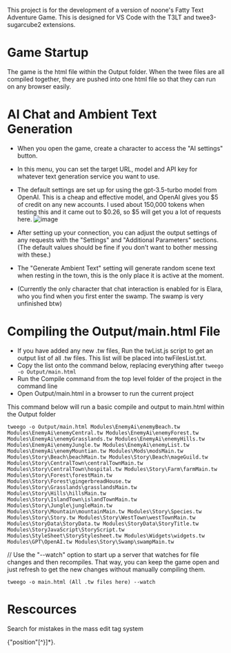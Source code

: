 This project is for the development of a version of noone's Fatty Text Adventure Game. This is designed for VS Code with the T3LT and twee3-sugarcube2 extensions.   

# Game Startup 
The game is the html file within the Output folder. 
When the twee files are all compiled together, they are pushed into one html file so that they can run on any browser easily.  

# AI Chat and Ambient Text Generation
* When you open the game, create a character to access the "AI settings" button.
* In this menu, you can set the target URL, model and API key for whatever text generation service you want to use.
* The default settings are set up for using the gpt-3.5-turbo model from OpenAI. This is a cheap and effective model, and OpenAI gives you $5 of credit on any new accounts. I used about 150,000 tokens when testing this and it came out to $0.26, so $5 will get you a lot of requests here.
![image](https://github.com/FullnRound/ftag-public/assets/156125949/8c3787e0-bd05-4ed1-ab09-d08bc0157ed8)

* After setting up your connection, you can adjust the output settings of any requests with the "Settings" and "Additional Parameters" sections. (The default values should be fine if you don't want to bother messing with these.)
* The "Generate Ambient Text" setting will generate random scene text when resting in the town, this is the only place it is active at the moment.

* (Currently the only character that chat interaction is enabled for is Elara, who you find when you first enter the swamp. The swamp is very unfinished btw) 


# Compiling the Output/main.html File
* If you have added any new .tw files, Run the twList.js script to get an output list of all .tw files. This list will be placed into twFilesList.txt.  
* Copy the list onto the command below, replacing everything after ```tweego -o Output/main.html```  
* Run the Compile command from the top level folder of the project in the command line  
* Open Output/main.html in a browser to run the current project  

This command below will run a basic compile and output to main.html within the Output folder  

````tweego -o Output/main.html Modules\EnemyAi\enemyBeach.tw Modules\EnemyAi\enemyCentral.tw Modules\EnemyAi\enemyForest.tw Modules\EnemyAi\enemyGrasslands.tw Modules\EnemyAi\enemyHills.tw Modules\EnemyAi\enemyJungle.tw Modules\EnemyAi\enemyList.tw Modules\EnemyAi\enemyMountian.tw Modules\Mods\modsMain.tw Modules\Story\Beach\beachMain.tw Modules\Story\Beach\mageGuild.tw Modules\Story\CentralTown\centralTownMain.tw Modules\Story\CentralTown\hospital.tw Modules\Story\Farm\farmMain.tw Modules\Story\Forest\forestMain.tw Modules\Story\Forest\gingerbreadHouse.tw Modules\Story\Grasslands\grasslandsMain.tw Modules\Story\Hills\hillsMain.tw Modules\Story\IslandTown\islandTownMain.tw Modules\Story\Jungle\jungleMain.tw Modules\Story\Mountain\mountainMain.tw Modules\Story\Species.tw Modules\Story\Story.tw Modules\Story\WestTown\westTownMain.tw Modules\StoryData\StoryData.tw Modules\StoryData\StoryTitle.tw Modules\StoryJavaScript\StoryScript.tw Modules\StyleSheet\StoryStylesheet.tw Modules\Widgets\widgets.tw Modules\GPT\OpenAI.tw Modules\Story\Swamp\swampMain.tw````  



// Use the "--watch" option to start up a server that watches for file changes and then recompiles. That way, you can keep the game open and just refresh to get the new changes without manually compiling them.  

```tweego -o main.html (All .tw files here) --watch```  

# Rescources

Search for mistakes in the mass edit tag system  

\{"position"[^}]*\}.  

